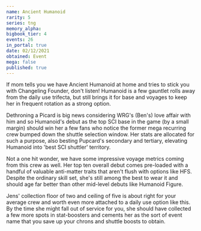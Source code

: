 ```yaml
---
name: Ancient Humanoid
rarity: 5
series: tng
memory_alpha:
bigbook_tier: 4
events: 26
in_portal: true
date: 02/12/2021
obtained: Event
mega: false
published: true
---
```


If mom tells you we have Ancient Humanoid at home and tries to stick you with Changeling Founder, don't listen! Humanoid is a few gauntlet rolls away from the daily use trifecta, but still brings it for base and voyages to keep her in frequent rotation as a strong option.

Dethroning a Picard is big news considering WRG's (Ben's) love affair with him and so Humanoid's debut as the top SCI base in the game (by a small margin) should win her a few fans who notice the former mega recurring crew bumped down the shuttle selection window. Her stats are allocated for such a purpose, also besting Pupcard's secondary and tertiary, elevating Humanoid into 'best SCI shuttler' territory.

Not a one hit wonder, we have some impressive voyage metrics coming from this crew as well. Her top ten overall debut comes pre-loaded with a handful of valuable anti-matter traits that aren't flush with options like HFS. Despite the ordinary skill set, she's still among the best to wear it and should age far better than other mid-level debuts like Humanoid Figure.

Jens' collection floor of two and ceiling of five is about right for your average crew and worth even more attached to a daily use option like this. By the time she might fall out of service for you, she should have collected a few more spots in stat-boosters and cements her as the sort of event name that you save up your chrons and shuttle boosts to obtain.
